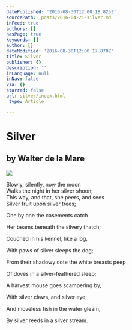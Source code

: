 ```yaml
---
datePublished: '2016-08-30T12:00:18.825Z'
sourcePath: _posts/2016-04-21-silver.md
inFeed: true
authors: []
hasPage: true
keywords: []
author: []
dateModified: '2016-08-30T12:00:17.870Z'
title: Silver
publisher: {}
description: ''
inLanguage: null
inNav: false
via: {}
starred: false
url: silver/index.html
_type: Article

---
```

# Silver

## by Walter de la Mare
![](https://s3-us-west-2.amazonaws.com/the-grid-img/p/f0a2f731a718ab0ad02c61931d5b57cc1837523b.jpg)

Slowly, silently, now the moon  
Walks the night in her silver shoon;  
This way, and that, she peers, and sees  
Silver fruit upon silver trees;

One by one the casements catch

Her beams beneath the silvery thatch;

Couched in his kennel, like a log,

With paws of silver sleeps the dog;

From their shadowy cote the white breasts peep

Of doves in a silver-feathered sleep;

A harvest mouse goes scampering by,

With silver claws, and silver eye;

And moveless fish in the water gleam,

By silver reeds in a silver stream.